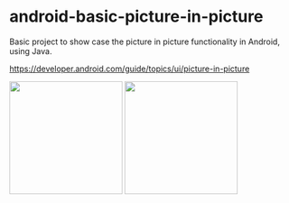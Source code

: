 # android-basic-picture-in-picture

Basic project to show case the picture in picture functionality in Android, using Java.

https://developer.android.com/guide/topics/ui/picture-in-picture

<p float="left">
<img src="https://user-images.githubusercontent.com/11957858/160127333-312bab0a-2d50-4ef0-93d0-0f7109dddec7.jpg" width="200">
<img src="https://user-images.githubusercontent.com/11957858/160127322-9cb965c5-a302-4fe9-ac78-eaa884e6a215.jpg" width="200">
</p>

